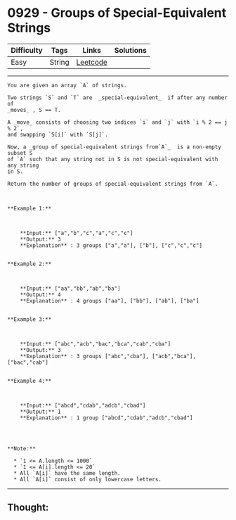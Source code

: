 # 0929 - Groups of Special-Equivalent Strings

Difficulty  | Tags | Links | Solutions
----------- | ---- | ----- | -----
Easy | String | [Leetcode](https://leetcode.com/problems/groups-of-special-equivalent-strings/description/) |


-----------

```
You are given an array `A` of strings.

Two strings `S` and `T` are  _special-equivalent_  if after any number of
_moves_ , S == T.

A _move_ consists of choosing two indices `i` and `j` with `i % 2 == j % 2`,
and swapping `S[i]` with `S[j]`.

Now, a _group of special-equivalent strings from`A`_  is a non-empty subset S
of `A` such that any string not in S is not special-equivalent with any string
in S.

Return the number of groups of special-equivalent strings from `A`.



**Example 1:**

    
    
    **Input:** ["a","b","c","a","c","c"]
    **Output:** 3
    **Explanation** : 3 groups ["a","a"], ["b"], ["c","c","c"]
    

**Example 2:**

    
    
    **Input:** ["aa","bb","ab","ba"]
    **Output:** 4
    **Explanation** : 4 groups ["aa"], ["bb"], ["ab"], ["ba"]
    

**Example 3:**

    
    
    **Input:** ["abc","acb","bac","bca","cab","cba"]
    **Output:** 3
    **Explanation** : 3 groups ["abc","cba"], ["acb","bca"], ["bac","cab"]
    

**Example 4:**

    
    
    **Input:** ["abcd","cdab","adcb","cbad"]
    **Output:** 1
    **Explanation** : 1 group ["abcd","cdab","adcb","cbad"]
    



**Note:**

  * `1 <= A.length <= 1000`
  * `1 <= A[i].length <= 20`
  * All `A[i]` have the same length.
  * All `A[i]` consist of only lowercase letters.
```

-----------

## Thought:
